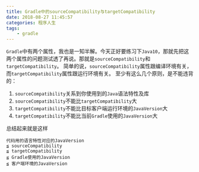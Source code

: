 ```yaml
---
title: Gradle中的sourceCompatibility与targetCompatibility
date: 2018-08-27 11:45:57
categories: 程序人生
tags:
    - gradle
---
```

`Gradle`中有两个属性，我也是一知半解。今天正好要练习下`Java10`，那就先把这两个属性的问题测试透了再说。那就是`sourceCompatibility`和`targetCompatibility`。
简单的说，`sourceCompatibility`属性跟编译环境有关，而`targetCompatibility`属性跟运行环境有关。
至少有这么几个原则，是不能违背的：
1. `sourceCompatibility`关系到你使用到的`Java`语法特性及库
2. `sourceCompatibility`不能比`targetCompatibility`大
3. `targetCompatibility`不能比目标客户端运行环境的`JavaVersion`大
4. `targetCompatibility`不能比当前`Gradle`使用的`JavaVersion`大

总结起来就是这样
```
代码用的语言特性对应的JavaVersion 
≦ sourceCompatibility 
≦ targetCompatibility 
≦ Gradle使用的JavaVersion 
≦ 客户端环境的JavaVersion
```
